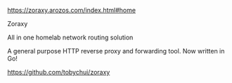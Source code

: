 https://zoraxy.arozos.com/index.html#home

Zoraxy

All in one homelab network routing solution

A general purpose HTTP reverse proxy and forwarding tool. Now written in Go!

https://github.com/tobychui/zoraxy